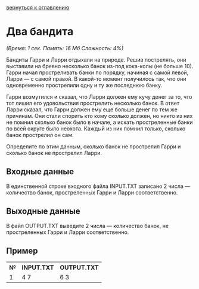 <a href="/README.md">вернуться к оглавлению</a><br>

<h1>Два бандита</h1>
<i>(Время: 1&nbsp;сек. Память: 16 Мб&nbsp;Сложность: 4%)</i>

<p class=text>
Бандиты Гарри и Ларри отдыхали на природе. Решив пострелять, они выставили на бревно несколько банок из-под кока-колы (не больше 10). Гарри начал простреливать банки по порядку, начиная с самой левой, Ларри — с самой правой. В какой-то момент получилось так, что они одновременно прострелили одну и ту же последнюю банку. 
</p>
<p class=text>
Гарри возмутился и сказал, что Ларри должен ему кучу денег за то, что тот лишил его удовольствия прострелить несколько банок. В ответ Ларри сказал, что Гарри должен ему еще больше денег по тем же причинам. Они стали спорить кто кому сколько должен, но никто из них не помнил сколько банок было в начале, а искать простреленные банки по всей округе было неохота. Каждый из них помнил только, сколько банок прострелил он сам. 
</p>
<p class=text>
Определите по этим данным, сколько банок не прострелил Гарри и сколько банок не прострелил Ларри. 
</p>

<h2>Входные данные</h2>

<p class=text>
В единственной строке входного файла INPUT.TXT записано 2 числа — количество банок, простреленных Гарри и Ларри соответственно. 
</p>

<h2>Выходные данные</h2>

<p class=text>
В файл OUTPUT.TXT выведите 2 числа — количество банок, не простреленных Гарри и Ларри соответственно. 
</p>

<h2>Пример</h2>

<table>
<tr><th>№</th><th>INPUT.TXT</th><th>OUTPUT.TXT</th></tr>
<tr><td>1</td><td>4 7</td><td>6 3</td></tr>
</table>